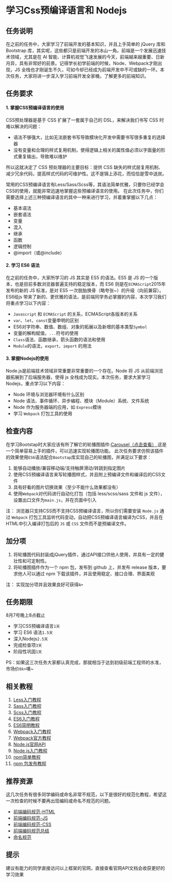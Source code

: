# 学习Css预编译语言和 Nodejs

## 任务说明
在之前的任务中，大家学习了前端开发的基本知识，并且上手简单的 jQuery 库和 Bootstrap 库，其实呢，这些都只是前端开发的冰山一角。前端是一个发展迅速技术领域，尤其是在 AI 智能、计算机视觉飞速发展的今天，前端越来越重要、日新月异，具有非常好的前景。记得学长初学前端的时候，Node、Webpack才刚出现，JS 全栈也才刚诞生不久，可如今却已经成为前端开发中不可或缺的一环。本次任务，大家将进一步深入学习前端开发全家桶，了解更多的前端知识。

## 任务要求
#### 1. 掌握CSS预编译语言的使用
CSS预处理器是基于 CSS 扩展了一套属于自己的 DSL，来解决我们书写 CSS 时难以解决的问题：
  - 语法不够强大，比如无法嵌套书写导致模块化开发中需要书写很多重复的选择器
  - 没有变量和合理的样式复用机制，使得逻辑上相关的属性值必须以字面量的形式重复输出，导致难以维护

所以这就决定了 CSS 预处理器的主要目标：提供 CSS 缺失的样式层复用机制、减少冗余代码，提高样式代码的可维护性。这不是锦上添花，而恰恰是雪中送炭。

常用的CSS预编译语言有Less/Sass/Scss等，其语法简单优雅，只要你已经学会CSS的使用，就能非常迅速地掌握这些预编译语言的使用。
在此次任务中，你们需要选择上述三种预编译语言的其中一种来进行学习，并着重掌握以下几点：
  - 基本语法
  - 嵌套语法
  - 变量
  - 混入
  - 继承
  - 函数
  - 逻辑控制
  - @import（或@include）

#### 2. 学习 ES6 语法
在之前的任务中，大家所学习的 JS 其实是 ES5 的语法。ES5 是 JS 的一个版本，也是目前多数浏览器普遍支持的稳定版本，而 ES6 则是在`ECMAScript`2015年发布的新的 JS 标准，是对 ES5 一次脱胎换骨（略夸张~）的升级（向前兼容）。
ES6给js 带来了新的、更优雅的语法，是前端同学务必掌握的内容，本次学习我们将重点学习以下内容：
 - `Javascript` 和 `ECMAScript` 的关系，ECMAScript各版本的关系
 - `var`、`let`、`const`变量申明的区别
 - ES6对字符串、数值、数组、对象的拓展以及新增的基本类型`Symbol`
 - 变量的解构赋值，`...`符号的使用
 - `Class`语法、函数继承，箭头函数的语法和使用
 - `Module`的语法，`export`、`import` 的用法


#### 3. 掌握Nodejs的使用
Node.js是前端技术领域非常重要非常重要的一个存在。Node 将 JS 从前端浏览器拓展到了后端服务器，使得 js 全栈成为现实。本次任务，要求大家学习 Nodejs，重点学习以下内容：
  - Node 环境与浏览器环境有什么区别
  - Node 语法、事件循环、异步编程、模块（Module）系统、文件系统
  - Node 作为服务器端的应用，如 `Express`模块
  - 学习 `Webpack` 打包工具的使用


## 检查内容
在学习Bootstap时大家应该有所了解它的轮播图插件:[Carousel（点击查看）](http://v3.bootcss.com/javascript/#carousel),这是一个简单容易上手的插件，可以迅速实现轮播图功能。
此次任务要求仿照该插件的效果使用`ES6`语法配合`Bootstap`库实现自己的轮播图，并满足以下要求：
1. 能够自动播放/兼容移动端/支持触屏滑动/转跳到指定图片
2. 使用CSS预编译语言来写轮播图样式，并且附上预编译文件和编译后的CSS文件
3. 具有好看的图片切换效果（至少不能什么效果都没有）
4. 使用`Webpack`对代码进行自动化打包（包括 less/scss/sass 文件和 js 文件），设置出口文件为`main.js`，并在页面中引入

注： 浏览器只支持CSS而不支持CSS预编译语言，所以你们需要安装 `Node.js` 通过 `Webpack` 打包工具监听代码变动，自动把CSS预编译语言编译为CSS，并且在HTML中引入编译打包后的 `JS` 或 `CSS` 文件而不是预编译文件。

## 加分项
1. 将轮播图代码封装成jQuery插件，通过API接口供他人使用，并具有一定的健壮性和可定制性。
2. 将轮播图插件作为一个 npm 包，发布到 github 上，并发布 release 版本，要求他人可以通过 npm 下载该插件，并且使用稳定、接口合理、界面美观

注： 实现加分项并且效果良好可获得`A+`

## 任务期限
8月7号晚上8点截止

- 学习CSS预编译语言`1天`
- 学习 ES6 语法`1.5天`
- 深入Nodejs`2.5天`
- 完成检查项`3天`
- 阶段性巩固`1天`

PS：如果这三次任务大家都认真完成，那就相当于达到初级前端工程师的水准，市场价`8k+`噢~

## 相关教程
1. [Less入门教程](http://less.bootcss.com/)
2. [Sass入门教程](http://sass.bootcss.com/docs/sass-reference/)
3. [Scss入门教程](http://www.jianshu.com/p/fa379a309c8a)
4. [ES6入门教程](http://es6.ruanyifeng.com/#docs/symbol)
5. [ES6简明教程](http://www.runoob.com/w3cnote/es6-concise-tutorial.html)
6. [Webpack入门教程](https://www.jianshu.com/p/42e11515c10f)
7. [Webpack官方教程](https://www.webpackjs.com/concepts/)
8. [Node.js官网API](http://nodejs.cn/api/)
9. [Node.js入门教程](http://www.runoob.com/nodejs/nodejs-tutorial.html)
10. [npm简单教程](https://www.runoob.com/nodejs/nodejs-npm.html)
11. [npm 包发布教程](https://www.cnblogs.com/chengxs/p/7651653.html)

## 推荐资源
这几次任务有很多同学编码或命名非常不规范，以下是很好的规范化教程，希望这一次检查的时候不要再出现编码或命名不规范的问题。
- [前端编码规范-HTML](http://blog.csdn.net/xllily_11/article/details/51249029)
- [前端编码规范-JS](http://caibaojian.com/toutiao/5938)
- [前端编码规范-CSS](http://blog.csdn.net/xllily_11/article/details/51249120)
- [前端编码规范总结](http://www.cnblogs.com/youfeng365/p/5846683.html)
- [命名规范](http://blog.csdn.net/dong_pt/article/details/50948033)

## 提示
建议有能力的同学直接访问以上框架的官网，直接查看官网API文档会收获更好的学习效果
